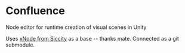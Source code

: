# Confluence
Node editor for runtime creation of visual scenes in Unity

Uses [xNode from Siccity](https://github.com/Siccity/xNode) as a base -- thanks mate.
Connected as a git submodule.
